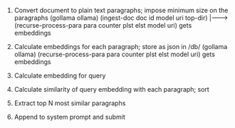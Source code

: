 

1. Convert document to plain text paragraphs; impose minimum size on the paragraphs
   (gollama ollama)  (ingest-doc doc id model uri top-dir) 
                                        |---> (recurse-process-para para counter plst elst model uri) gets embeddings


2. Calculate embeddings for each paragraph; store as json in <top-dir>/db/
    (gollama ollama)   (recurse-process-para para counter plst elst model uri) gets embeddings

3. Calculate embedding for query


4. Calculate similarity of query embedding with each paragraph; sort

5. Extract top N most similar paragraphs

6. Append to system prompt and submit
